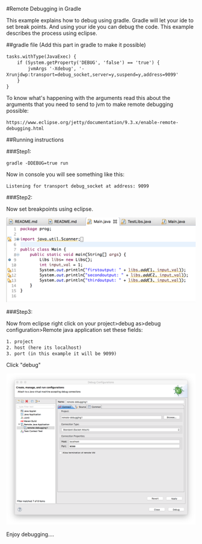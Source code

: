 #Remote Debugging in Gradle

This example explains how to debug using gradle. Gradle will let your ide to set break points. And using your ide you can debug the code. This example describes the process using eclipse.


##gradle file (Add this part in gradle to make it possible)
```
tasks.withType(JavaExec) {
    if (System.getProperty('DEBUG', 'false') == 'true') {
        jvmArgs '-Xdebug', '-Xrunjdwp:transport=debug_socket,server=y,suspend=y,address=9099'
    }
}
```

To know what's happening with the arguments read this about the arguments that you need to send to jvm to make remote debugging possible:
```
https://www.eclipse.org/jetty/documentation/9.3.x/enable-remote-debugging.html
```

##Running instructions

###Step1:

```
gradle -DDEBUG=true run
```
Now in console you will see something like this:
```
Listening for transport debug_socket at address: 9099
```

###Step2:

Now set breakpoints using eclipse.

<img src="https://github.com/ayonious/gradle-tutorial/blob/master/remote-debugging1/screenshot_breakpoint.png" width="580">


###Step3:

Now from eclipse right click on your project>debug as>debug configuration>Remote java application
set these fields:

	1. project
	2. host (here its localhost)
	3. port (in this example it will be 9099)

Click "debug"

<img src="https://github.com/ayonious/gradle-tutorial/blob/master/remote-debugging1/screenshot_remote_debug_config.png" width="700">

Enjoy debugging....

